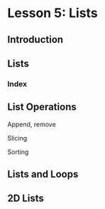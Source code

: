 # Lesson 5: Lists

## Introduction

## Lists

### Index

## List Operations

Append, remove

Slicing

Sorting

## Lists and Loops

## 2D Lists